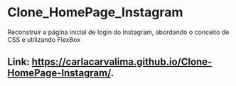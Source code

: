 # Clone_HomePage_Instagram
Reconstruir a página inicial de login do Instagram, abordando o conceito de CSS e utilizando FlexBox

## Link:  https://carlacarvalima.github.io/Clone-HomePage-Instagram/.
